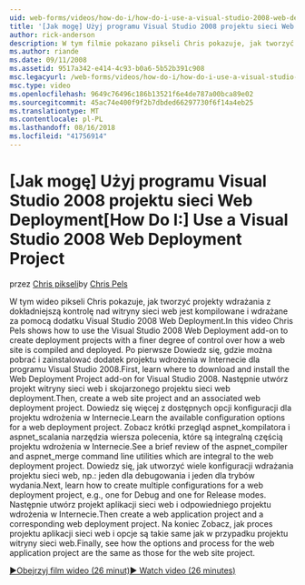 ```yaml
---
uid: web-forms/videos/how-do-i/how-do-i-use-a-visual-studio-2008-web-deployment-project
title: '[Jak mogę] Użyj programu Visual Studio 2008 projektu sieci Web wdrożenia | Dokumentacja firmy Microsoft'
author: rick-anderson
description: W tym filmie pokazano pikseli Chris pokazuje, jak tworzyć projekty wdrażania z dokładniejszą kontrolę nad jak przy użyciu dodatku Visual Studio 2008 Web Deployment...
ms.author: riande
ms.date: 09/11/2008
ms.assetid: 9517a342-e414-4c93-b0a6-5b52b391c908
msc.legacyurl: /web-forms/videos/how-do-i/how-do-i-use-a-visual-studio-2008-web-deployment-project
msc.type: video
ms.openlocfilehash: 9649c76496c186b13521f6e4de787a00bca89e02
ms.sourcegitcommit: 45ac74e400f9f2b7dbded66297730f6f14a4eb25
ms.translationtype: MT
ms.contentlocale: pl-PL
ms.lasthandoff: 08/16/2018
ms.locfileid: "41756914"
---
```

<a name="how-do-i-use-a-visual-studio-2008-web-deployment-project"></a><span data-ttu-id="38c1f-103">[Jak mogę] Użyj programu Visual Studio 2008 projektu sieci Web Deployment</span><span class="sxs-lookup"><span data-stu-id="38c1f-103">[How Do I:] Use a Visual Studio 2008 Web Deployment Project</span></span>
====================
<span data-ttu-id="38c1f-104">przez [Chris pikseli](https://twitter.com/chrispels)</span><span class="sxs-lookup"><span data-stu-id="38c1f-104">by [Chris Pels](https://twitter.com/chrispels)</span></span>

<span data-ttu-id="38c1f-105">W tym wideo pikseli Chris pokazuje, jak tworzyć projekty wdrażania z dokładniejszą kontrolę nad witryny sieci web jest kompilowane i wdrażane za pomocą dodatku Visual Studio 2008 Web Deployment.</span><span class="sxs-lookup"><span data-stu-id="38c1f-105">In this video Chris Pels shows how to use the Visual Studio 2008 Web Deployment add-on to create deployment projects with a finer degree of control over how a web site is compiled and deployed.</span></span> <span data-ttu-id="38c1f-106">Po pierwsze Dowiedz się, gdzie można pobrać i zainstalować dodatek projektu wdrożenia w Internecie dla programu Visual Studio 2008.</span><span class="sxs-lookup"><span data-stu-id="38c1f-106">First, learn where to download and install the Web Deployment Project add-on for Visual Studio 2008.</span></span> <span data-ttu-id="38c1f-107">Następnie utwórz projekt witryny sieci web i skojarzonego projektu sieci web deployment.</span><span class="sxs-lookup"><span data-stu-id="38c1f-107">Then, create a web site project and an associated web deployment project.</span></span> <span data-ttu-id="38c1f-108">Dowiedz się więcej z dostępnych opcji konfiguracji dla projektu wdrożenia w Internecie.</span><span class="sxs-lookup"><span data-stu-id="38c1f-108">Learn the available configuration options for a web deployment project.</span></span> <span data-ttu-id="38c1f-109">Zobacz krótki przegląd aspnet\_kompilatora i aspnet\_scalania narzędzia wiersza polecenia, które są integralną częścią projektu wdrożenia w Internecie.</span><span class="sxs-lookup"><span data-stu-id="38c1f-109">See a brief review of the aspnet\_compiler and aspnet\_merge command line utilities which are integral to the web deployment project.</span></span> <span data-ttu-id="38c1f-110">Dowiedz się, jak utworzyć wiele konfiguracji wdrażania projektu sieci web, np.: jeden dla debugowania i jeden dla trybów wydania.</span><span class="sxs-lookup"><span data-stu-id="38c1f-110">Next, learn how to create multiple configurations for a web deployment project, e.g., one for Debug and one for Release modes.</span></span> <span data-ttu-id="38c1f-111">Następnie utwórz projekt aplikacji sieci web i odpowiedniego projektu wdrożenia w Internecie.</span><span class="sxs-lookup"><span data-stu-id="38c1f-111">Then create a web application project and a corresponding web deployment project.</span></span> <span data-ttu-id="38c1f-112">Na koniec Zobacz, jak proces projektu aplikacji sieci web i opcje są takie same jak w przypadku projektu witryny sieci web.</span><span class="sxs-lookup"><span data-stu-id="38c1f-112">Finally, see how the options and process for the web application project are the same as those for the web site project.</span></span>

[<span data-ttu-id="38c1f-113">&#9654;Obejrzyj film wideo (26 minut)</span><span class="sxs-lookup"><span data-stu-id="38c1f-113">&#9654; Watch video (26 minutes)</span></span>](https://channel9.msdn.com/Blogs/ASP-NET-Site-Videos/how-do-i-use-a-visual-studio-2008-web-deployment-project)
